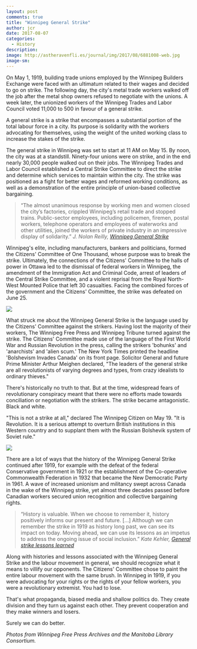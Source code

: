 ```yaml
---
layout: post
comments: true
title: "Winnipeg General Strike"
author: jcr
date: 2017-08-07
categories:
  - History
description: 
image: http://astheravenfli.es/journal/img/2017/08/6881008-web.jpg
image-sm:
--- 
```


On May 1, 1919, building trade unions employed by the Winnipeg Builders Exchange were faced with an ultimatum related to their wages and decided to go on strike. The following day, the city's metal trade workers walked off the job after the metal shop owners refused to negotiate with the unions. A week later, the unionized workers of the Winnipeg Trades and Labor Council voted 11,000 to 500 in favour of a general strike.

A general strike is a strike that encompasses a substantial portion of the total labour force in a city. Its purpose is solidarity with the workers advocating for themselves, using the weight of the united working class to increase the stakes of the strike.

The general strike in Winnipeg was set to start at 11 AM on May 15. By noon, the city was at a standstill. Ninety-four unions were on strike, and in the end nearly 30,000 people walked out on their jobs. The Winnipeg Trades and Labor Council established a Central Strike Committee to direct the strike and determine which services to maintain within the city. The strike was positioned as a fight for better wages and reformed working conditions, as well as a demonstration of the entire principle of union-based collective bargaining.

<blockquote>&ldquo;The almost unanimous response by working men and women closed the city&rsquo;s factories, crippled Winnipeg&rsquo;s retail trade and stopped trains. Public-sector employees, including policemen, firemen, postal workers, telephone operators and employees of waterworks and other utilities, joined the workers of private industry in an impressive display of solidarity.&rdquo; <cite>J. Nolan Reilly, <a href="http://www.thecanadianencyclopedia.ca/en/article/winnipeg-general-strike/" target="blank">Winnipeg General Strike</a></cite></blockquote>

Winnipeg's elite, including manufacturers, bankers and politicians, formed the Citizens' Committee of One Thousand, whose purpose was to break the strike. Ultimately, the connections of the Citizens' Committee to the halls of power in Ottawa led to the dismissal of federal workers in Winnipeg, the amendment of the Immigration Act and Criminal Code, arrest of leaders of the Central Strike Committee, and a violent reprisal from the Royal North-West Mounted Police that left 30 casualties. Facing the combined forces of the government and the Citizens' Committee, the strike was defeated on June 25.

<img src="http://astheravenfli.es/journal/img/2017/08/6134594-web.jpg">

What struck me about the Winnipeg General Strike is the language used by the Citizens' Committee against the strikers. Having lost the majority of their workers, The Winnipeg Free Press and Winnipeg Tribune turned against the strike. The Citizens' Committee made use of the language of the First World War and Russian Revolution in the press, calling the strikers 'bohunks' and 'anarchists' and 'alien scum.' The New York Times printed the headline 'Bolshevism Invades Canada' on its front page. Solicitor General and future Prime Minister Arthur Meighen declared, "The leaders of the general strike are all revolutionists of varying degrees and types, from crazy idealists to ordinary thieves."

There's historically no truth to that. But at the time, widespread fears of revolutionary conspiracy meant that there were no efforts made towards conciliation or negotiation with the strikers. The strike became antagonistic. Black and white.

"This is not a strike at all," declared The Winnipeg Citizen on May 19. "It is Revolution. It is a serious attempt to overturn British institutions in this Western country and to supplant them with the Russian Bolshevik system of Soviet rule."

<img src="http://astheravenfli.es/journal/img/2017/08/Pg001-web.jpg">

There are a lot of ways that the history of the Winnipeg General Strike continued after 1919, for example with the defeat of the federal Conservative government in 1921 or the establishment of the Co-operative Commonwealth Federation in 1932 that became the New Democratic Party in 1961. A wave of increased unionism and militancy swept across Canada in the wake of the Winnipeg strike, yet almost three decades passed before Canadian workers secured union recognition and collective bargaining rights.

<blockquote>&ldquo;History is valuable. When we choose to remember it, history positively informs our present and future. [&hellip;] Although we can remember the strike in 1919 as history long past, we can see its impact on today. Moving ahead, we can use its lessons as an impetus to address the ongoing issue of social inclusion.&rdquo; <cite>Kate Kehler, <a href="https://www.winnipegfreepress.com/opinion/analysis/general-strike-lessons-learned-310005391.html" target="blank">General strike lessons learned</a></cite></blockquote>

Along with histories and lessons associated with the Winnipeg General Strike and the labour movement in general, we should recognize what it means to villify our opponents. The Citizens' Committee chose to paint the entire labour movement with the same brush. In Winnipeg in 1919, if you were advocating for your rights or the rights of your fellow workers, you were a revolutionary extremist. You had to lose.

That's what propaganda, biased media and shallow politics do. They create division and they turn us against each other. They prevent cooperation and they make winners and losers. 

Surely we can do better. 

<i>Photos from Winnipeg Free Press Archives and the Manitoba Library Consortium.</i>
